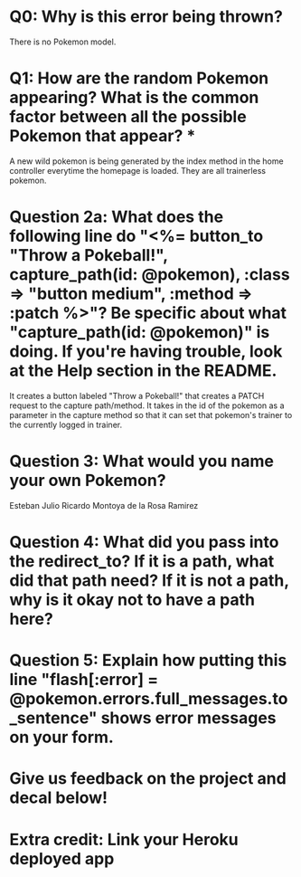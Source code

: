 # Q0: Why is this error being thrown?
There is no Pokemon model.

# Q1: How are the random Pokemon appearing? What is the common factor between all the possible Pokemon that appear? *
A new wild pokemon is being generated by the index method in the home controller everytime the homepage is loaded.
They are all trainerless pokemon.

# Question 2a: What does the following line do "<%= button_to "Throw a Pokeball!", capture_path(id: @pokemon), :class => "button medium", :method => :patch %>"? Be specific about what "capture_path(id: @pokemon)" is doing. If you're having trouble, look at the Help section in the README.
It creates a button labeled "Throw a Pokeball!" that creates a PATCH request to the capture path/method. It takes in the id of the pokemon as a parameter in the capture method so that it can set that pokemon's trainer to the currently logged in trainer.

# Question 3: What would you name your own Pokemon?
Esteban Julio Ricardo Montoya de la Rosa Ramirez

# Question 4: What did you pass into the redirect_to? If it is a path, what did that path need? If it is not a path, why is it okay not to have a path here?

# Question 5: Explain how putting this line "flash[:error] = @pokemon.errors.full_messages.to_sentence" shows error messages on your form.

# Give us feedback on the project and decal below!

# Extra credit: Link your Heroku deployed app
